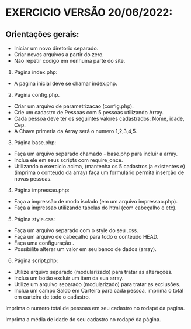 # EXERCICIO VERSÃO 20/06/2022:
## Orientações gerais:

- Iniciar um novo diretorio separado.
- Criar novos arquivos a partir do zero.
- Não repetir codigo em nenhuma parte do site.

1. Página index.php:

- A pagina inicial deve se chamar index.php.


2. Página config.php.

- Criar um arquivo de parametrizacao (config.php).
- Crie um cadastro de Pessoas com 5 pessoas utilizando Array.
- Cada pessoa deve ter os seguintes valores cadastrados: Nome, idade, Cep.
- A Chave primeria da Array será o numero 1,2,3,4,5.


3. Página base.php:

- Faça um arquivo separado chamado - base.php para incluir a array.
- Inclua ele em seus scripts com require_once.
- Utilizando o exercicio acima, (mantenha os 5 cadastros ja existentes e)(imprima o conteudo da array) faça um formulário permita inserção de novas pessoas.


4. Página impressao.php:

- Faça a impressão de modo isolado (em um arquivo impressao.php).
- Faça a impressao utilizando tabelas do html (com cabeçalho e etc).


5. Página style.css:

- Faça um arquivo separado com o style do seu .css.
- Faça um arquivo de cabeçalho para todo o conteudo HEAD.
- Faça uma configuração <title> $XXXX??? </title>.
- Possibilite alterar um valor em seu banco de dados (array).


6. Página script.php:

- Utilize arquivo separado (modularizado) para tratar as alterações.
- Inclua um botão excluir um item da sua array.
- Utilize um arquivo separado (modularizado) para tratar as exclusões.
- Inclua um campo Saldo em Carteira para cada pessoa, imprima o total em carteira de todo o cadastro.


Imprima o numero total de pessoas em seu cadastro no rodapé da pagina.

Imprima a média de idade do seu cadastro no rodapé da página.